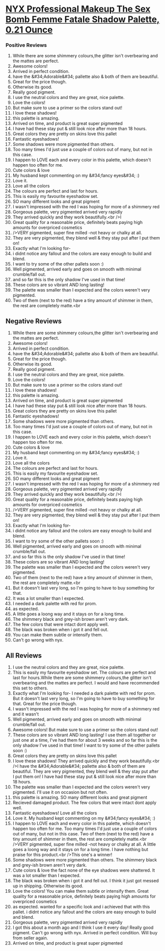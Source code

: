 # [NYX Professional Makeup The Sex Bomb Femme Fatale Shadow Palette, 0.21 Ounce](https://products.checkmycream.com/products/NYX-Professional-Makeup-The-Sex-Bomb-Femme-Fatale-Shadow-Palette-0.21-Ounce.html)

### Positive Reviews

<ol>
      <li>While there are some shimmery colours,the glitter isn&#x27;t overbearing and the mattes are perfect.</li>
      <li>Awesome colors!</li>
      <li>Arrived in perfect condition.</li>
      <li>have the &amp;#34;Adorable&amp;#34; pallette also &amp; both of them are beautiful.</li>
      <li>Great for the price though.</li>
      <li>Otherwise its good.</li>
      <li>Really good pigment.</li>
      <li>I use the neutral colors and they are great, nice palette.</li>
      <li>Love the colors!</li>
      <li>But make sure to use a primer so the colors stand out!</li>
      <li>I love these shadows!</li>
      <li>this palette is amazing.</li>
      <li>Arrived on time, and product is great super pigmented</li>
      <li>I have had these stay put &amp; still look nice after more than 18 hours.</li>
      <li>Great colors they are pretty on skins love this pallet</li>
      <li>Fantastic eyeshadows!</li>
      <li>Some shadows were more pigmented than others.</li>
      <li>Too many times I&#x27;d just use a couple of colors out of many, but not in this case.</li>
      <li>I happen to LOVE each and every color in this palette, which doesn&#x27;t happen too often for me.</li>
      <li>Cute colors &amp; love</li>
      <li>My husband kept commenting on my &amp;#34;fancy eyes&amp;#34; :)</li>
      <li>Love it.  </li>
      <li>Love all the colors</li>
      <li>The colours are perfect and last for hours.</li>
      <li>This is easily my favourite eyeshadow set.</li>
      <li>SO many different looks and great pigment</li>
      <li>I wasn&#x27;t impressed with the red I was hoping for more of a shimmery red</li>
      <li>Gorgeous palette, very pigmented arrived very rapidly</li>
      <li>They arrived quickly and they work beautifully.&lt;br /&gt;I</li>
      <li>Great quality for a reasonable price, definitely beats paying high amounts for overpriced cosmetics</li>
      <li>/&gt;VERY pigmented, super fine milled -not heavy or chalky at all.</li>
      <li>They are very pigmented, they blend well &amp; they stay put after I put them on!</li>
      <li>Exactly what I&#x27;m looking for-</li>
      <li>i didnt notice any fallout and the colors are easy enough to build and blend.</li>
      <li>I want to try some of the other pallets soon :)</li>
      <li>Well pigmented, arrived early and goes on smooth with minimal crumble/fall out.</li>
      <li>and so far this is the only shadow I&#x27;ve used in that time!</li>
      <li>These colors are so vibrant AND long lasting!</li>
      <li>The palette was smaller than I expected and the colors weren&#x27;t very pigmented.</li>
      <li>Two of them (next to the red) have a tiny amount of shimmer in them, the rest are completely matte.&lt;br</li>
</ol>


<h2>Negative Reviews</h2>
<ol>
<li> While there are some shimmery colours,the glitter isn&#x27;t overbearing and the mattes are perfect.</li>
<li> Awesome colors!</li>
<li> Arrived in perfect condition.</li>
<li> have the &amp;#34;Adorable&amp;#34; pallette also &amp; both of them are beautiful.</li>
<li> Great for the price though.</li>
<li> Otherwise its good.</li>
<li> Really good pigment.</li>
<li> I use the neutral colors and they are great, nice palette.</li>
<li> Love the colors!</li>
<li> But make sure to use a primer so the colors stand out!</li>
<li> I love these shadows!</li>
<li> this palette is amazing.</li>
<li> Arrived on time, and product is great super pigmented</li>
<li> I have had these stay put &amp; still look nice after more than 18 hours.</li>
<li> Great colors they are pretty on skins love this pallet</li>
<li> Fantastic eyeshadows!</li>
<li> Some shadows were more pigmented than others.</li>
<li> Too many times I&#x27;d just use a couple of colors out of many, but not in this case.</li>
<li> I happen to LOVE each and every color in this palette, which doesn&#x27;t happen too often for me.</li>
<li> Cute colors &amp; love</li>
<li> My husband kept commenting on my &amp;#34;fancy eyes&amp;#34; :)</li>
<li> Love it.  </li>
<li> Love all the colors</li>
<li> The colours are perfect and last for hours.</li>
<li> This is easily my favourite eyeshadow set.</li>
<li> SO many different looks and great pigment</li>
<li> I wasn&#x27;t impressed with the red I was hoping for more of a shimmery red</li>
<li> Gorgeous palette, very pigmented arrived very rapidly</li>
<li> They arrived quickly and they work beautifully.&lt;br /&gt;I</li>
<li> Great quality for a reasonable price, definitely beats paying high amounts for overpriced cosmetics</li>
<li> /&gt;VERY pigmented, super fine milled -not heavy or chalky at all.</li>
<li> They are very pigmented, they blend well &amp; they stay put after I put them on!</li>
<li> Exactly what I&#x27;m looking for-</li>
<li> i didnt notice any fallout and the colors are easy enough to build and blend.</li>
<li> I want to try some of the other pallets soon :)</li>
<li> Well pigmented, arrived early and goes on smooth with minimal crumble/fall out.</li>
<li> and so far this is the only shadow I&#x27;ve used in that time!</li>
<li> These colors are so vibrant AND long lasting!</li>
<li> The palette was smaller than I expected and the colors weren&#x27;t very pigmented.</li>
<li> Two of them (next to the red) have a tiny amount of shimmer in them, the rest are completely matte.&lt;br</li>
<li> But it doesn&#x27;t last very long, so I&#x27;m going to have to buy something for that.</li>
<li> It was a lot smaller than I expected.</li>
<li> I needed a dark palette with red for prom.</li>
<li> as expected.</li>
<li> A little goes a loong way and it stays on for a long time.</li>
<li> The shimmery black and grey-ish brown aren&#x27;t very dark.</li>
<li> The few colors that were intact dont apply well.</li>
<li> The black was broken when i got it and fell out.</li>
<li> You can make them subtle or intensify them.</li>
<li> Can&#x27;t go wrong with nyx.</li>
</ol>

<h2>All Reviews</h2>

<ol>
    <li> I use the neutral colors and they are great, nice palette.</li>
    <li> This is easily my favourite eyeshadow set. The colours are perfect and last for hours.While there are some shimmery colours,the glitter isn&#x27;t overbearing and the mattes are perfect. I would and have recommended this set to others.</li>
    <li> Exactly what I&#x27;m looking for- I needed a dark palette with red for prom. But it doesn&#x27;t last very long, so I&#x27;m going to have to buy something for that. Great for the price though.</li>
    <li> I wasn&#x27;t impressed with the red I was hoping for more of a shimmery red and it wasn&#x27;t</li>
    <li> Well pigmented, arrived early and goes on smooth with minimal crumble/fall out.</li>
    <li> Awesome colors! But make sure to use a primer so the colors stand out!</li>
    <li> These colors are so vibrant AND long lasting! I use them all together or just one at a time, I&#x27;ve had them for about 3 weeks and so far this is the only shadow I&#x27;ve used in that time! I want to try some of the other pallets soon :)</li>
    <li> Great colors they are pretty on skins love this pallet</li>
    <li> I love these shadows! They arrived quickly and they work beautifully.&lt;br /&gt;I have the &amp;#34;Adorable&amp;#34; pallette also &amp; both of them are beautiful. They are very pigmented, they blend well &amp; they stay put after I put them on! I have had these stay put &amp; still look nice after more than 18 hours.</li>
    <li> The palette was smaller than I expected and the colors weren&#x27;t very pigmented. I&#x27;ll use it on occasion but not often.</li>
    <li> this palette is amazing. SO many different looks and great pigment</li>
    <li> Recieved damaged product. The few colors that were intact dont apply well.</li>
    <li> Fantastic eyeshadows! Love all the colors</li>
    <li> Love it.  My husband kept commenting on my &amp;#34;fancy eyes&amp;#34; :)</li>
    <li> I happen to LOVE each and every color in this palette, which doesn&#x27;t happen too often for me. Too many times I&#x27;d just use a couple of colors out of many, but not in this case. Two of them (next to the red) have a tiny amount of shimmer in them, the rest are completely matte.&lt;br /&gt;VERY pigmented, super fine milled -not heavy or chalky at all. A little goes a loong way and it stays on for a long time. I have nothing but praise for this product.&lt;br /&gt;This one&#x27;s a winner!</li>
    <li> Some shadows were more pigmented than others. The shimmery black and grey-ish brown aren&#x27;t very dark.</li>
    <li> Cute colors &amp; love the fact none of the eye shadows were shattered. It was a lot smaller than I expected.</li>
    <li> The black was broken when i got it and fell out. I think it just got messed up in shipping. Otherwise its good.</li>
    <li> Love the colors! You can make them subtle or intensify them. Great quality for a reasonable price, definitely beats paying high amounts for overpriced cosmetics</li>
    <li> as expected. wanted for a specific look and i achieved that with this pallet.  i didnt notice any fallout and the colors are easy enough to build and blend.</li>
    <li> Gorgeous palette, very pigmented arrived very rapidly</li>
    <li> I got this about a month ago and I think I use it every day! Really good pigment. Can&#x27;t go wrong with nyx. Arrived in perfect condition. Will buy from seller again.</li>
    <li> Arrived on time, and product is great super pigmented</li>
</ol>




